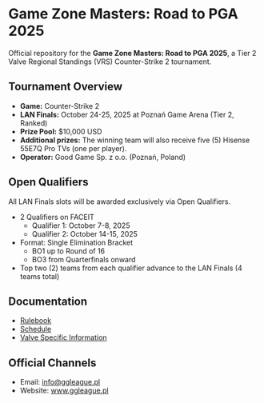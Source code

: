 # Game Zone Masters: Road to PGA 2025

Official repository for the **Game Zone Masters: Road to PGA 2025**, a Tier 2 Valve Regional Standings (VRS) Counter-Strike 2 tournament.

## Tournament Overview
- **Game:** Counter-Strike 2  
- **LAN Finals:** October 24-25, 2025 at Poznań Game Arena (Tier 2, Ranked)  
- **Prize Pool:** $10,000 USD
- **Additional prizes:** The winning team will also receive five (5) Hisense 55E7Q Pro TVs (one per player).  
- **Operator:** Good Game Sp. z o.o. (Poznań, Poland)


## Open Qualifiers
All LAN Finals slots will be awarded exclusively via Open Qualifiers.  
- 2 Qualifiers on FACEIT  
  - Qualifier 1: October 7-8, 2025  
  - Qualifier 2: October 14-15, 2025  
- Format: Single Elimination Bracket  
  - BO1 up to Round of 16  
  - BO3 from Quarterfinals onward  
- Top two (2) teams from each qualifier advance to the LAN Finals (4 teams total)  

## Documentation
- [Rulebook](RULEBOOK.md)  
- [Schedule](SCHEDULE.md)  
- [Valve Specific Information](VALVE.md)  

## Official Channels
- Email: info@ggleague.pl  
- Website: www.ggleague.pl
